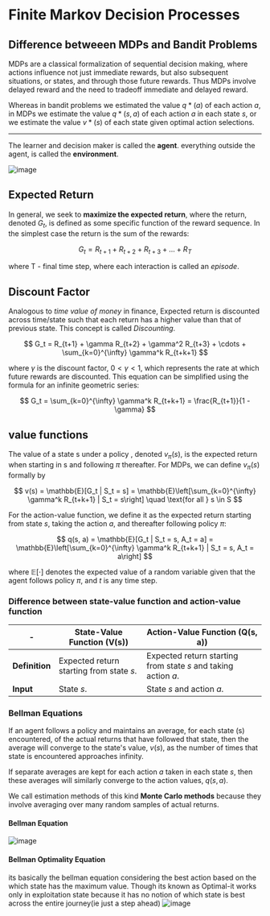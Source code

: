 # Finite Markov Decision Processes

## Difference betweeen MDPs and Bandit Problems

MDPs are a classical formalization of sequential decision making, where actions influence not just immediate rewards, but also subsequent situations, or states, and through those future rewards. Thus MDPs involve delayed reward and the need to tradeoff immediate and delayed reward.

Whereas in bandit problems we estimated the value $q*(a)$ of each action $a$, in MDPs we estimate the value $q*(s,a)$ of each action $a$ in each state $s$, or we estimate the value $v*(s)$ of each state given optimal action selections.

---

The learner and decision maker is called the **agent**. everything outside the agent, is called the **environment**.

![image](https://github.com/user-attachments/assets/94dceaae-ca3e-4bf4-8638-4a1c84c410b8)

## Expected Return

In general, we seek to **maximize the expected return**, where the return, denoted $G_t$, is defined as some specific function of the reward sequence. In the simplest case the return is the sum of the rewards:

$$
 G_t =R_{t+1} + R_{t+2} + R_{t+3} + ... + R_T
$$

where T - final time step, where each interaction is called an _episode_.

## Discount Factor

Analogous to _time value of money_ in finance, Expected return is discounted across time/state such that each return has a higher value than that of previous state. This concept is called _Discounting_.

$$
G_t = R_{t+1} + \gamma R_{t+2} + \gamma^2 R_{t+3} + \cdots + \sum_{k=0}^{\infty} \gamma^k R_{t+k+1}
$$

where $\gamma$ is the discount factor, $0 < \gamma < 1$, which represents the rate at which future rewards are discounted. This equation can be simplified using the formula for an infinite geometric series:

$$
G_t = \sum_{k=0}^{\infty} \gamma^k R_{t+k+1} = \frac{R_{t+1}}{1 - \gamma}
$$

## value functions

The value of a state s under a policy , denoted $v_\pi(s)$, is the expected return when starting in s and following $\pi$ thereafter. For MDPs, we can define $v_\pi(s)$ formally by

$$
v(s) = \mathbb{E}[G_t | S_t = s] = \mathbb{E}\left[\sum_{k=0}^{\infty} \gamma^k R_{t+k+1} | S_t = s\right] \quad \text{for all } s \in S
$$

For the action-value function, we define it as the expected return starting from state $s$, taking the action $a$, and thereafter following policy $\pi$:

$$
q(s, a) = \mathbb{E}[G_t | S_t = s, A_t = a] = \mathbb{E}\left[\sum_{k=0}^{\infty} \gamma^k R_{t+k+1} | S_t = s, A_t = a\right]
$$

where $\mathbb{E}[\cdot]$ denotes the expected value of a random variable given that the agent follows policy $\pi$, and $t$ is any time step.

### Difference between state-value function and action-value function

| -              | **State-Value Function (V(s))**          | **Action-Value Function (Q(s, a))**                            |
| -------------- | ---------------------------------------- | -------------------------------------------------------------- |
| **Definition** | Expected return starting from state $s$. | Expected return starting from state $s$ and taking action $a$. |
| **Input**      | State $s$.                               | State $s$ and action $a$.                                      |

### Bellman Equations

If an agent follows a policy and maintains an average, for each state (s) encountered, of the actual returns that have followed that state, then the average will converge to the state's value, $v(s)$, as the number of times that state is encountered approaches infinity.

If separate averages are kept for each action $a$ taken in each state $s$, then these averages will similarly converge to the action values, $q(s, a)$.

We call estimation methods of this kind **Monte Carlo methods** because they involve averaging over many random samples of actual returns.

#### Bellman Equation
![image](https://github.com/user-attachments/assets/f3104189-0346-4ee0-b0bf-c9d19fa0320d)

#### Bellman Optimality Equation 
its basically the bellman equation considering the best action based on the which state has the maximum value. Though its known as Optimal-it works only in exploitation state because it has no notion of which state is best across the entire journey(ie just a step ahead)
![image](https://github.com/user-attachments/assets/c73ea2ba-08bf-4e0a-86de-558dafd85560)

